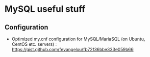 # MySQL useful stuff

## Configuration

- Optimized my.cnf configuration for MySQL/MariaSQL (on Ubuntu, CentOS etc. servers) : https://gist.github.com/fevangelou/fb72f36bbe333e059b66
